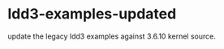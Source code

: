 ldd3-examples-updated
=====================

update the legacy ldd3 examples against 3.6.10 kernel source.
